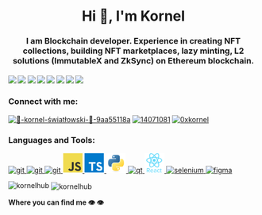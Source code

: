 <h1 align="center">Hi 👋, I'm Kornel</h1>
<h3 align="center">I am Blockchain developer. Experience in creating NFT collections, building NFT marketplaces, lazy minting, L2 solutions (ImmutableX and ZkSync) on Ethereum blockchain.</h3>

#### ![](https://img.shields.io/badge/Network-Ethereum-informational?style=flat&logo=ethereum&logoColor=white&color=3bac3a) ![](https://img.shields.io/badge/Language-Solidity-informational?style=flat&logo=solidity&logoColor=white&color=3bac3a) ![](https://img.shields.io/badge/Token-ERC721-informational?style=flat&logo=erc721&logoColor=white&color=3bac3a) ![](https://img.shields.io/badge/Token-ERC1155-informational?style=flat&logo=erc1155&logoColor=white&color=3bac3a) ![](https://img.shields.io/badge/Token-ERC20-informational?style=flat&logo=erc20&logoColor=white&color=3bac3a) ![](https://img.shields.io/badge/Standard-EIP712-informational?style=flat&logo=ethereum&logoColor=white&color=3bac3a) ![](https://img.shields.io/badge/Layer2-ImmutableX-informational?style=flat&logo=ethereum&logoColor=white&color=3bac3a) ![](https://img.shields.io/badge/Layer2-ZkSync-informational?style=flat&logo=ethereum&logoColor=white&color=3bac3a)


<h3 align="left">Connect with me:</h3>
<p align="left">
<a href="https://linkedin.com/in/🔗-kornel-światłowski-🔗-9aa55118a" target="blank"><img align="center" src="https://raw.githubusercontent.com/rahuldkjain/github-profile-readme-generator/master/src/images/icons/Social/linked-in-alt.svg" alt="🔗-kornel-światłowski-🔗-9aa55118a" height="30" width="40" /></a>
<a href="https://stackoverflow.com/users/14071081" target="blank"><img align="center" src="https://raw.githubusercontent.com/rahuldkjain/github-profile-readme-generator/master/src/images/icons/Social/stack-overflow.svg" alt="14071081" height="30" width="40" /></a>
<a href="https://instagram.com/0xkornel" target="blank"><img align="center" src="https://raw.githubusercontent.com/rahuldkjain/github-profile-readme-generator/master/src/images/icons/Social/instagram.svg" alt="0xkornel" height="30" width="40" /></a>
</p>

<h3 align="left">Languages and Tools:</h3>
<p align="left"> 
<a href="https://docs.soliditylang.org/en" target="_blank" rel="noreferrer"> <img src="https://docs.soliditylang.org/en/v0.8.15/_static/logo.svg" alt="git" width="40" height="40"/> </a>
<a href="https://docs.ethers.io/" target="_blank" rel="noreferrer"> <img src="https://miro.medium.com/max/1200/1*SHg7SgjVtPJ-Fma-liXz_Q.png" alt="git" width="40" height="40"/> </a>
<a href="https://git-scm.com/" target="_blank" rel="noreferrer"> <img src="https://www.vectorlogo.zone/logos/git-scm/git-scm-icon.svg" alt="git" width="40" height="40"/> </a> 
 <a href="https://developer.mozilla.org/en-US/docs/Web/JavaScript" target="_blank" rel="noreferrer"> <img src="https://raw.githubusercontent.com/devicons/devicon/master/icons/javascript/javascript-original.svg" alt="javascript" width="40" height="40"/> </a> 
 <a href="https://www.typescriptlang.org/" target="_blank" rel="noreferrer"> <img src="https://raw.githubusercontent.com/devicons/devicon/master/icons/typescript/typescript-original.svg" alt="typescript" width="40" height="40"/> </a>
 <a href="https://www.python.org" target="_blank" rel="noreferrer"> <img src="https://raw.githubusercontent.com/devicons/devicon/master/icons/python/python-original.svg" alt="python" width="40" height="40"/> </a> <a href="https://www.qt.io/" target="_blank" rel="noreferrer"> <img src="https://upload.wikimedia.org/wikipedia/commons/0/0b/Qt_logo_2016.svg" alt="qt" width="40" height="40"/> </a> <a href="https://reactjs.org/" target="_blank" rel="noreferrer"> <img src="https://raw.githubusercontent.com/devicons/devicon/master/icons/react/react-original-wordmark.svg" alt="react" width="40" height="40"/> </a> <a href="https://www.selenium.dev" target="_blank" rel="noreferrer"> <img src="https://raw.githubusercontent.com/detain/svg-logos/780f25886640cef088af994181646db2f6b1a3f8/svg/selenium-logo.svg" alt="selenium" width="40" height="40"/> </a>
 <a href="https://www.figma.com/" target="_blank" rel="noreferrer"> <img src="https://www.vectorlogo.zone/logos/figma/figma-icon.svg" alt="figma" width="40" height="40"/> </a> </p>

<p><img align="left" src="https://github-readme-stats.vercel.app/api/top-langs?username=kornelhub&show_icons=true&locale=en&layout=compacta" alt="kornelhub" /></p>

<p>&nbsp;<img align="center" src="https://github-readme-stats.vercel.app/api?username=kornelhub&show_icons=true&locale=en" alt="kornelhub" /></p>

**Where you can find me 👁️ 👁️**

<a href="https://skygate.io/"><img alt="" title="" src="https://img.shields.io/badge/-SkyGate-blue?style=for-the-badge&logo=data%3Aimage%2Fpng%3Bbase64%2CiVBORw0KGgoAAAANSUhEUgAAAFgAAABYCAMAAABGS8AGAAABm1BMVEUATu8AUPAAUfAAVPAAV%2FAAWfAAW%2FAAXPAAXfAAXvAAX%2FAAYPAAYfAAYvAAY%2FAAZPAAZfAAZvAAZ%2FAAaPEAafEAavEAa%2FEBa%2FECa%2FEFa%2FEGbvELbvEPbPERbPESbfEUbfEVbfEWbfEYcPEZbvEabvEacPEbbvEcbvEccfEdbvEeb%2FEfcfEgb%2FEgcfEhcfEib%2FEjb%2FEjcPEkcPElcPEldPEmcPEmcfEncfEocfE3ePFAevJMgPJRg%2FJTg%2FJUhPJZh%2FJbiPJciPNdifNeifNfivNjjPNtkvN1lvR3mPR5mfSBnvSCn%2FSGovSOp%2FWQqfWSqvWXrfacsfafs%2Faitfajt%2Fakt%2FaluPeouvetvveuvvevvvewwPexwPexwfe0w%2Fi5x%2Fi6yPi8yfi9yvi%20y%2Fi%2FzPnAzfnCzvnDz%2FnG0fnK1PrK1frL1frM1vrN1%2FrO1%2FrO2PrQ2frQ2vrS2%2FrT3PrU3PrU3frW3vvX3%2FvZ4Pvi6Pzk6vzm6%2Fzu8v3v8%2F3w8%2F309v71%20P72%20f75%20v75%20%2F76%2FP%2F8%2Ff%2F8%2Fv%2F9%2Fv%2F%2F%2F%2F8B3bXeAAABrklEQVR42u3XA4MjQRAF4DgZe862EZ5tG9H5YuPM1c%2Fe7jhr1LpeNNPd74tlCS1QEEYYYYSnCcIII4yw98SYeGFg79E9O%2Fuy54gXBJZKI2NSkWDgzFg4tzbgk%2Fv2Hg%20Cw3tlZuOFyz5W3AwLS%20eSf2lxsHaTCQDCbLjbLbIBMFh72lsuMlCwV2u2Boabl7c2A8Hr79FO%20pDLc75Ot8oiEKxFSeWP9XAouNv2nWwOuSHh35YdZHPrrbfx%20HsdCDYf0E79mlvQdm1RSaCevBObWk9e%2FcVVRtoF%20AaR33Sa%2F5MXhSAYHGTyPeVPniAUTOS737rtzwLgh9AGdv%2FD3J9W%2FcwBIFjXNG37MUPynH32k9YjGgysvXz9KnJjO9napzl%20kXpGgoEZ%20on51R6g23yWbFdFGFjK084Hp6SqgvaPbCZkGHjb9eZLOB2LpYbp1gMT6MljU33tP0wQCA6wpd72le1gr2M%2Fc%2F9Hu%2Fvl9DrIb2nDfen5x2zm3aNT3EHg3xW7dUWSFOMw%2FsRaJXBhLFyCgbfefvK4L0%2FubIGAiayPyVgX%2F0AijDDCCCOMMMIIjwLXQ3zOyzRavgAAAABJRU5ErkJggg%3D%3D&logoColor=white"/></a>


